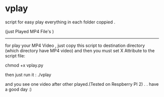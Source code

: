# vplay
script for easy play everything in each folder coppied .

(just Played MP4 File's )
_____________________________________

for play your MP4 Video , just copy this script to destination directory (which directory have MP4 video) and then you must set X Attribute to the script file:


chmod +x vplay.py

then just run it :       ./vplay 

and you see one video after other played.(Tested on Respberry PI 2)
.
.
have a good day :)

